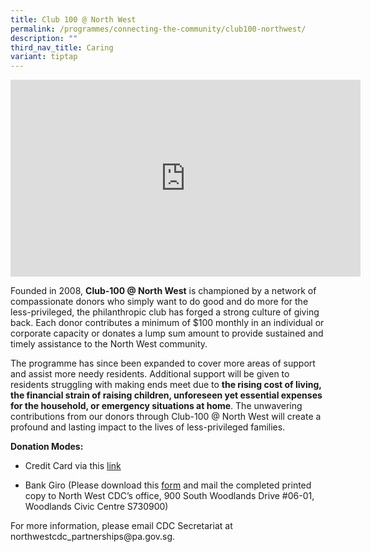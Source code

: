 ```yaml
---
title: Club 100 @ North West
permalink: /programmes/connecting-the-community/club100-northwest/
description: ""
third_nav_title: Caring
variant: tiptap
---
```

<div class="iframe-wrapper">
<iframe height="315" width="560" allowfullscreen="true" frameborder="0" src="https://www.youtube.com/embed/tC43PoH6-ZY?si=FLd2EFase4BRqF7O"></iframe>
</div>
<p>Founded in 2008, <strong>Club-100 @ North West</strong> is championed by
a network of compassionate donors who simply want to do good and do more
for the less-privileged, the philanthropic club has forged a strong culture
of giving back. Each donor contributes a minimum of $100 monthly in an
individual or corporate capacity or donates a lump sum amount to provide
sustained and timely assistance to the North West community.</p>
<p>The programme has since been expanded to cover more areas of support and
assist more needy residents. Additional support will be given to residents
struggling with making ends meet due to <strong>the rising cost of living, the financial strain of raising children, unforeseen yet essential expenses for the household, or emergency situations at home</strong>.
The unwavering contributions from our donors through Club-100 @ North West
will create a profound and lasting impact to the lives of less-privileged
families.</p>
<p><strong>Donation Modes:</strong>
</p>
<p></p>
<ul data-tight="true" class="tight">
<li>
<p>Credit Card via this <a href="go.gov.sg/nw-c100digital" rel="noopener nofollow" target="_blank">link</a>
</p>
</li>
<li>
<p>Bank Giro (Please download this <a href="/files/NWCDC_C100_Donation_Form.pdf" rel="noopener noreferrer nofollow" target="_blank">form</a> and mail the completed
printed copy to North West CDC’s office, 900 South Woodlands Drive #06-01,
Woodlands Civic Centre S730900)</p>
<p></p>
</li>
</ul>
<p>For more information, please email CDC Secretariat at <a rel="noopener noreferrer nofollow" target="_blank">northwestcdc_partnerships@pa.gov.sg</a>.</p>